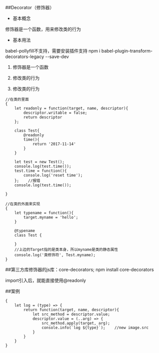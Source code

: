 ##Decorator（修饰器）

- 基本概念

修饰器是一个函数，用来修改类的行为

- 基本用法

babel-pollyfill不支持，需要安装插件支持 npm i babel-plugin-transform-decorators-legacy --save-dev

1. 修饰器是一个函数

2. 修改类的行为

3. 修改类的行为

```
//在类的里面
{
    let readonly = function(target, name, descriptor){
        descriptor.writable = false;
        return descriptor
    };
    
    class Test{
        @readonly
        time(){
            return '2017-11-14'
        }
    }
    
    let test = new Test();
    console.log(test.time());
    test.time = function(){
        console.log('reset time');
    };    //报错
    console.log(test.time());

}
```

```
//在类的外面来实现
{
    let typename = function(){
        target.myname = 'hello';
    }
    
    @typename
    class Test {
    
    }
    //上边的Target指的是类本身，所以myname是类的静态属性
    console.log('类修饰符', Test.myname);
}
```

##第三方库修饰器的js库：core-decorators; npm install core-decorators

import引入后，就能直接使用@readonly



##案例

```
{
    let log = (type) => {
        return function(target, name, descriptor){
            let src_method = descriptor.value;
            descriptor.value = (..arg) => {
                src_method.apply(target, arg);
                console.info(`log ${type}`);    //new image.src
            }
        }
    }
}
```










